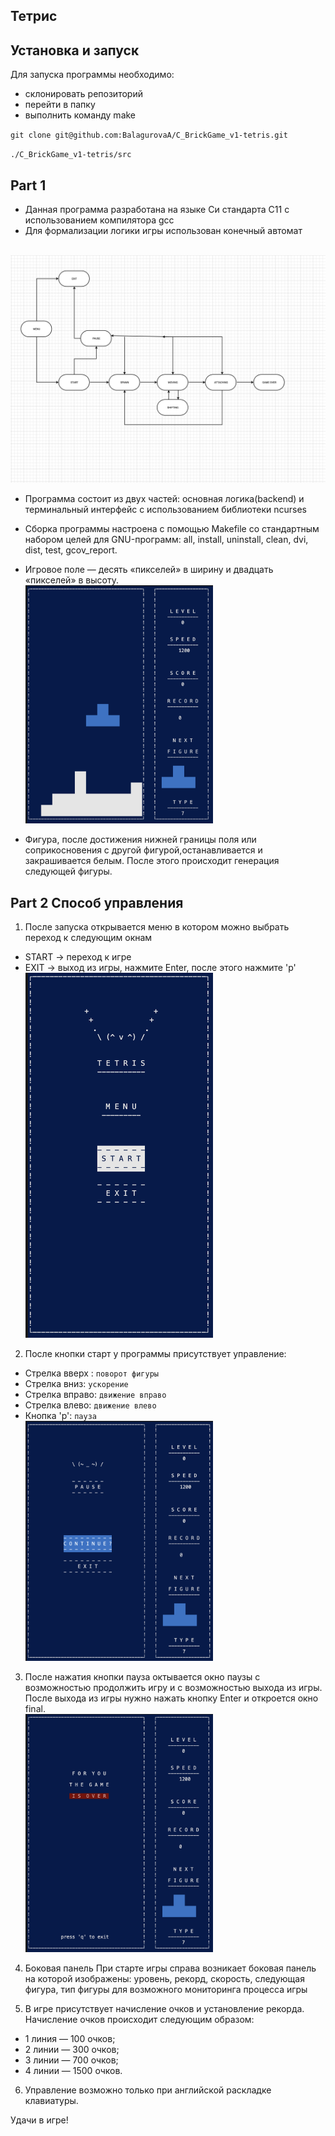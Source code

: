 ## Тетрис
## Установка и запуск
Для запуска программы необходимо:
- склонировать репозиторий
- перейти в папку
- выполнить команду make

`git clone git@github.com:BalagurovaA/C_BrickGame_v1-tetris.git`

`./C_BrickGame_v1-tetris/src`

## Part 1
- Данная программа разработана на языке Си стандарта С11 с использованием компилятора gcc
- Для формализации логики игры использован конечный автомат

<br> <img src="./screenshots/fsm_graph.png" alt="FSM_graph" width="600" />

- Программа состоит из двух частей: основная логика(backend) и терминальный интерфейс с использованием библиотеки ncurses
- Сборка программы настроена с помощью Makefile со стандартным набором целей для GNU-программ: all, install, uninstall, clean, dvi, dist, test, gcov_report.

- Игровое поле — десять «пикселей» в ширину и двадцать «пикселей» в высоту.
<br> <img src="./screenshots/playfield.png" alt="playing_game" width="300" />

- Фигура, после достижения нижней границы поля или соприкосновения с другой фигурой,останавливается и закрашивается белым. После этого происходит генерация следующей фигуры.

## Part 2 Способ управления 

1. После запуска открывается меню в котором можно выбрать переход к следующим окнам
- START -> переход к игре
- EXIT  -> выход из игры, нажмите Enter, после этого нажмите 'p'
<br> <img src="./screenshots/menu.png" alt="game_menu" width="300" />

2. После кнопки старт у программы присутствует управление:

- Стрелка вверх : `поворот фигуры`
- Стрелка вниз: `ускорение`
- Стрелка вправо: `движение вправо`
- Стрелка влево: `движение влево`
- Кнопка 'p':  `пауза`
<br> <img src="./screenshots/pause.png" alt="game_pause" width="300" />

3. После нажатия кнопки пауза октывается окно паузы с возможностью продолжить игру и с возможностью выхода из игры. После выхода из игры нужно нажать кнопку Enter и откроется окно final.
<br> <img src="./screenshots/gameover.png" alt="gameover" width="300" />

4. Боковая панель
При старте игры справа возникает боковая панель на которой изображены: уровень, рекорд, скорость, следующая фигура, тип фигуры для возможного мониторинга процесса игры 

5. В игре присутствует начисление очков и установление рекорда.
Начисление очков происходит следующим образом:

- 1 линия — 100 очков;
- 2 линии — 300 очков;
- 3 линии — 700 очков;
- 4 линии — 1500 очков.

6. Управление возможно только при английской раскладке клавиатуры.

Удачи в игре!
